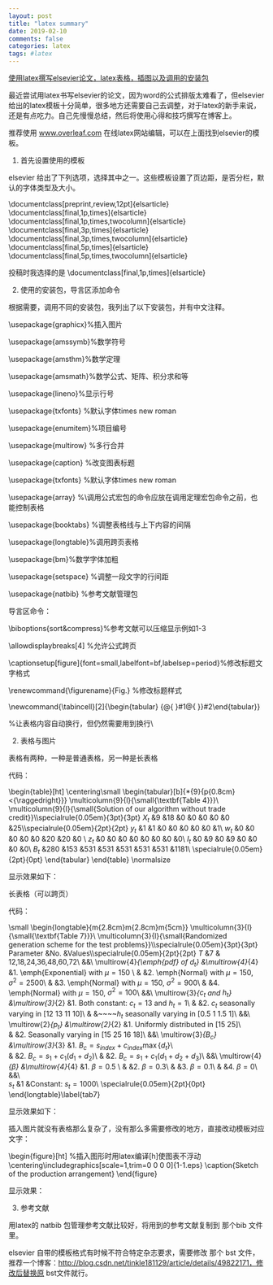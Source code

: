 ```yaml
---
layout: post
title: "latex summary"
date: 2019-02-10 
comments: false
categories: latex
tags: #latex 
---
```

[使用latex撰写elsevier论文，latex表格，插图以及调用的安装包](http://www.voidcn.com/article/p-wfcwlvtp-dx.html)

最近尝试用latex书写elsevier的论文，因为word的公式排版太难看了，但elsevier给出的latex模板十分简单，很多地方还需要自己去调整，对于latex的新手来说，还是有点吃力。自己先慢慢总结，然后将使用心得和技巧撰写在博客上。


推荐使用 www.overleaf.com 在线latex网站编辑，可以在上面找到elsevier的模板。 


1. 首先设置使用的模板

elsevier 给出了下列选项，选择其中之一。这些模板设置了页边距，是否分栏，默认的字体类型及大小。


\documentclass[preprint,review,12pt]{elsarticle}
\documentclass[final,1p,times]{elsarticle}
\documentclass[final,1p,times,twocolumn]{elsarticle}
\documentclass[final,3p,times]{elsarticle}
\documentclass[final,3p,times,twocolumn]{elsarticle}
\documentclass[final,5p,times]{elsarticle}
\documentclass[final,5p,times,twocolumn]{elsarticle}

投稿时我选择的是 \documentclass[final,1p,times]{elsarticle}



2. 使用的安装包，导言区添加命令

根据需要，调用不同的安装包，我列出了以下安装包，并有中文注释。


\usepackage{graphicx}%插入图片

\usepackage{amssymb}%数学符号

\usepackage{amsthm}%数学定理

\usepackage{amsmath}%数学公式、矩阵、积分求和等

\usepackage{lineno}%显示行号

\usepackage{txfonts} %默认字体times new roman

\usepackage{enumitem}%项目编号

\usepackage{multirow} %多行合并

\usepackage{caption} %改变图表标题

\usepackage{txfonts} %默认字体times new roman

\usepackage{array} %\调用公式宏包的命令应放在调用定理宏包命令之前，也能控制表格

\usepackage{booktabs} %调整表格线与上下内容的间隔

\usepackage{longtable}%调用跨页表格

\usepackage{bm}%数学字体加粗

\usepackage{setspace} %调整一段文字的行间距

\usepackage{natbib} %参考文献管理包


导言区命令：


\biboptions{sort&compress}%参考文献可以压缩显示例如1-3

\allowdisplaybreaks[4] %允许公式跨页

\captionsetup[figure]{font=small,labelfont=bf,labelsep=period}%修改标题文字格式

\renewcommand{\figurename}{Fig.} %修改标题样式

\newcommand{\tabincell}[2]{\begin{tabular} {@{ }#1@{ }}#2\end{tabular}}   

%让表格内容自动换行，但仍然需要用到换行\\

2. 表格与图片

表格有两种，一种是普通表格，另一种是长表格

代码：

\begin{table}[ht]
\centering\small
\begin{tabular}[b]{*{9}{p{0.8cm}<{\raggedright}}}
\multicolumn{9}{l}{\small{\textbf{Table 4}}}\\
\multicolumn{9}{l}{\small{Solution of our algorithm without trade credit}}\\\specialrule{0.05em}{3pt}{3pt}
$X_{t}$  &9  &18  &0 &0  &0  &0   &0  &25\\\specialrule{0.05em}{2pt}{2pt}
$y_{t}$  &1   &1  &0  &0 &0  &0  &0  &1\\
$w_{t}$  &0 &0   &0   &0   &0   &20   &20   &0 \\
$z_{t}$  &0 &0 &0 &0 &0 &0 &0 &0\\
$I_{t}$  &0 &9  &0 &9  &0  &0  &0  &0\\
$B_{t}$  &280 &153  &531 &531 &531  &531  &531  &1181\\
\specialrule{0.05em}{2pt}{0pt}
\end{tabular}
\end{table}
\normalsize

显示效果如下：



长表格（可以跨页）

代码：

\small
\begin{longtable}{m{2.8cm}m{2.8cm}m{5cm}}
\multicolumn{3}{l}{\small{\textbf{Table 7}}}\\
\multicolumn{3}{l}{\small{Randomized generation scheme for the test problems}}\\\specialrule{0.05em}{3pt}{3pt}
Parameter  &No.  &Values\\\specialrule{0.05em}{2pt}{2pt}
$T$  &7 & 12,18,24,36,48,60,72\\
&&\\
\multirow{4}*{\emph{pdf} of $d_{t}$} &\multirow{4}*{4} &1. \emph{Exponential} with $\mu=150$ \\
                &          &2. \emph{Normal} with $\mu=150$, $\sigma^{2}=2500$\\
                &          &3. \emph{Normal} with $\mu=150$, $\sigma^{2}=900$\\
                &          &4. \emph{Normal} with $\mu=150$, $\sigma^{2}=100$\\
&&\\
\multirow{3}*{$c_{t}$ and $h_{t}$} &\multirow{3}*{2} &1. Both constant: $c_{t}=13$ and $h_{t}=1$\\
                &          &2. $c_{t}$ seasonally varying in [12 13 11 10]\\
                &          &~~~~$h_{t}$ seasonally varying in [0.5 1 1.5 1]\\ 
&&\\
\multirow{2}*{$p_{t}$}  &\multirow{2}*{2} &1. Uniformly distributed in [15 25]\\   
&                   &2. Seasonally varying in [15 25 16 18]\\
&&\\
\multirow{3}*{$B_{c}$}  &\multirow{3}*{3} &1. $B_{c}=s_{index}+c_{index}\max\{d_{t}\}$\\   
&                   &2. $B_{c}=s_{1}+c_{1}(d_{1}+d_{2})$\\
&                   &2. $B_{c}=s_{1}+c_{1}(d_{1}+d_{2}+d_{3})$\\
&&\\
\multirow{4}*{$\beta$} &\multirow{4}*{4} &1. $\beta=0.5$ \\
                &          &2. $\beta=0.3$\\
                &          &3. $\beta=0.1$\\
                &          &4. $\beta=0$\\
&&\\                
$s_{t}$  &1 &Constant: $s_{t}=1000$\\
\specialrule{0.05em}{2pt}{0pt} 
\end{longtable}\label{tab7}



显示效果如下：



 

插入图片就没有表格那么复杂了，没有那么多需要修改的地方，直接改动模板对应文字：

\begin{figure}[ht]  %插入图形时用latex编译[h]使图表不浮动
\centering\includegraphics[scale=1,trim=0 0 0 0]{1-1.eps}
\caption{Sketch of the production arrangement}
\end{figure}

显示效果：


3. 参考文献

用latex的 natbib 包管理参考文献比较好，将用到的参考文献复制到 那个bib 文件里。



elsevier 自带的模板格式有时候不符合特定杂志要求，需要修改 那个 bst 文件，推荐一个博客：http://blog.csdn.net/tinkle181129/article/details/49822171，修改后替换原 bst文件就行。